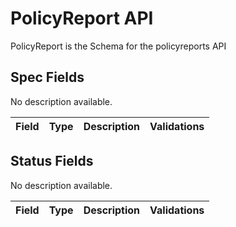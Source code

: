 # PolicyReport API

PolicyReport is the Schema for the policyreports API

## Spec Fields

No description available.

| Field | Type | Description | Validations |
|:---|---|---|---|
## Status Fields

No description available.

| Field | Type | Description | Validations |
|:---|---|---|---|
